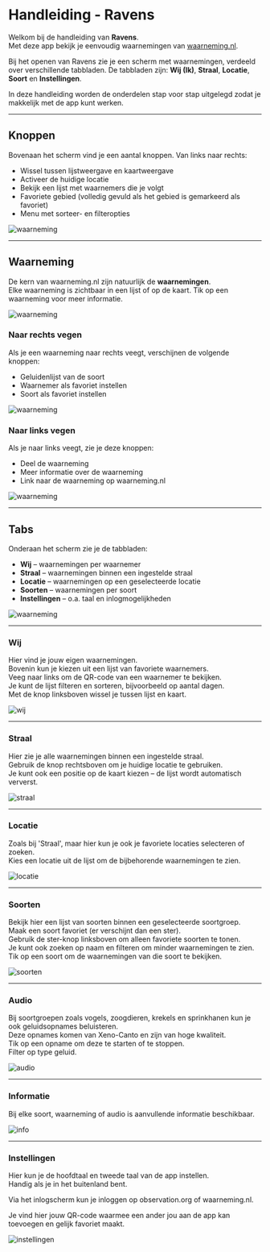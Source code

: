 # Handleiding - Ravens

Welkom bij de handleiding van **Ravens**.  
Met deze app bekijk je eenvoudig waarnemingen van [waarneming.nl](https://waarneming.nl).

Bij het openen van Ravens zie je een scherm met waarnemingen, verdeeld over verschillende tabbladen. De tabbladen zijn: **Wij (Ik)**, **Straal**, **Locatie**, **Soort** en **Instellingen**.

In deze handleiding worden de onderdelen stap voor stap uitgelegd zodat je makkelijk met de app kunt werken.

---

## Knoppen

Bovenaan het scherm vind je een aantal knoppen. Van links naar rechts:

- Wissel tussen lijstweergave en kaartweergave  
- Activeer de huidige locatie  
- Bekijk een lijst met waarnemers die je volgt  
- Favoriete gebied (volledig gevuld als het gebied is gemarkeerd als favoriet)  
- Menu met sorteer- en filteropties  

![waarneming](./images/buttons.png)

---

## Waarneming

De kern van waarneming.nl zijn natuurlijk de **waarnemingen**.  
Elke waarneming is zichtbaar in een lijst of op de kaart. Tik op een waarneming voor meer informatie.

![waarneming](./images/obs.png)

### Naar rechts vegen

Als je een waarneming naar rechts veegt, verschijnen de volgende knoppen:

- Geluidenlijst van de soort  
- Waarnemer als favoriet instellen  
- Soort als favoriet instellen  

![waarneming](./images/obsSwipeRight.png)

### Naar links vegen

Als je naar links veegt, zie je deze knoppen:

- Deel de waarneming  
- Meer informatie over de waarneming  
- Link naar de waarneming op waarneming.nl  

![waarneming](./images/obsSwipeLeft.png)

---

## Tabs

Onderaan het scherm zie je de tabbladen:

- **Wij** – waarnemingen per waarnemer  
- **Straal** – waarnemingen binnen een ingestelde straal  
- **Locatie** – waarnemingen op een geselecteerde locatie  
- **Soorten** – waarnemingen per soort  
- **Instellingen** – o.a. taal en inlogmogelijkheden  

![waarneming](./images/tabsView.png)

---

### Wij

Hier vind je jouw eigen waarnemingen.  
Bovenin kun je kiezen uit een lijst van favoriete waarnemers.  
Veeg naar links om de QR-code van een waarnemer te bekijken.  
Je kunt de lijst filteren en sorteren, bijvoorbeeld op aantal dagen.  
Met de knop linksboven wissel je tussen lijst en kaart.

![wij](./images/viewsObservers.png)

---

### Straal

Hier zie je alle waarnemingen binnen een ingestelde straal.  
Gebruik de knop rechtsboven om je huidige locatie te gebruiken.  
Je kunt ook een positie op de kaart kiezen – de lijst wordt automatisch ververst.

![straal](./images/viewsRadius.png)

---

### Locatie

Zoals bij 'Straal', maar hier kun je ook je favoriete locaties selecteren of zoeken.  
Kies een locatie uit de lijst om de bijbehorende waarnemingen te zien.

![locatie](./images/viewsLocation.png)

---

### Soorten

Bekijk hier een lijst van soorten binnen een geselecteerde soortgroep.  
Maak een soort favoriet (er verschijnt dan een ster).  
Gebruik de ster-knop linksboven om alleen favoriete soorten te tonen.  
Je kunt ook zoeken op naam en filteren om minder waarnemingen te zien.
Tik op een soort om de waarnemingen van die soort te bekijken.  

![soorten](./images/viewsSpecies.png)

---

### Audio

Bij soortgroepen zoals vogels, zoogdieren, krekels en sprinkhanen kun je ook geluidsopnames beluisteren.  
Deze opnames komen van Xeno-Canto en zijn van hoge kwaliteit.  
Tik op een opname om deze te starten of te stoppen.  
Filter op type geluid.

![audio](./images/viewsAudio.png)

---

### Informatie

Bij elke soort, waarneming of audio is aanvullende informatie beschikbaar.

![info](./images/viewsInfo.png)

---

### Instellingen

Hier kun je de hoofdtaal en tweede taal van de app instellen.  
Handig als je in het buitenland bent.

Via het inlogscherm kun je inloggen op observation.org of waarneming.nl.  

Je vind hier jouw QR-code waarmee een ander jou aan de app kan toevoegen en gelijk favoriet maakt.

![instellingen](./images/viewsSetting.png)